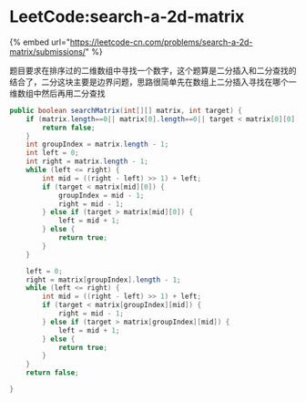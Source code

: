 # LeetCode:search-a-2d-matrix

{% embed url="https://leetcode-cn.com/problems/search-a-2d-matrix/submissions/" %}

题目要求在排序过的二维数组中寻找一个数字，这个题算是二分插入和二分查找的结合了，二分这块主要是边界问题，思路很简单先在数组上二分插入寻找在哪个一维数组中然后再用二分查找

```java
public boolean searchMatrix(int[][] matrix, int target) {
    if (matrix.length==0|| matrix[0].length==0|| target < matrix[0][0] || target > matrix[matrix.length - 1][matrix[matrix.length - 1].length-1]) {
        return false;
    }
    int groupIndex = matrix.length - 1;
    int left = 0;
    int right = matrix.length - 1;
    while (left <= right) {
        int mid = ((right - left) >> 1) + left;
        if (target < matrix[mid][0]) {
            groupIndex = mid - 1;
            right = mid - 1;
        } else if (target > matrix[mid][0]) {
            left = mid + 1;
        } else {
            return true;
        }
    }

    left = 0;
    right = matrix[groupIndex].length - 1;
    while (left <= right) {
        int mid = ((right - left) >> 1) + left;
        if (target < matrix[groupIndex][mid]) {
            right = mid - 1;
        } else if (target > matrix[groupIndex][mid]) {
            left = mid + 1;
        } else {
            return true;
        }
    }
    return false;

}
```

